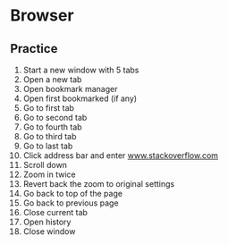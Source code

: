 # Browser

## Practice

1. Start a new window with 5 tabs
2. Open a new tab
3. Open bookmark manager
4. Open first bookmarked (if any)
5. Go to first tab
6. Go to second tab
7. Go to fourth tab
8. Go to third tab
9. Go to last tab
10. Click address bar and enter www.stackoverflow.com
11. Scroll down
12. Zoom in twice
13. Revert back the zoom to original settings
14. Go back to top of the page
15. Go back to previous page
16. Close current tab
17. Open history
18. Close window
